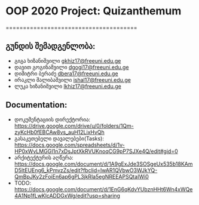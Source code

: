 # OOP 2020 Project: Quizanthemum

======================================

## გუნდის შემადგენლობა:

* გიგა ხიზანიშვილი <gkhiz17@freeuni.edu.ge>
* დავით გოგინაშვილი <dgogi17@freeuni.edu.ge>
* დიმიტრი ბერაძე <dbera17@freeuni.edu.ge>
* ირაკლი შალიბაშვილი <ishal17@freeuni.edu.ge>
* ლუკა ხიზანიშვილი <lkhiz17@freeuni.edu.ge>

## Documentation:
* დოკუმენტაციის დირექტორია:       https://drive.google.com/drive/u/0/folders/1Qm-zyKcHb0fEBCAw8vs_auH12LixHvQh
* გასაკეთებელი დავალებები(Tasks): https://docs.google.com/spreadsheets/d/1v-HP0xWvLMGGI1n7xDsJptXkRVUKnoqCG9pP7SJXe4Q/edit#gid=0
* არქიტექტურის აღწერა:            https://docs.google.com/document/d/1A9gExJde3SOSgeUx535b18KAmD5ItEUEng6_kPmvzZs/edit?fbclid=IwAR1QVbwO3WJkYQ-QmBpJKy2zFoiEn6ap6gPL3jkRla5egNREEAPSQtaIWi0
* TODO:                           https://docs.google.com/document/d/1EnG6qKdvYUbznHHt6Wn4xWQe4A1Np1fLwKlcADDGxWg/edit?usp=sharing
